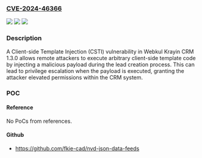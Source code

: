 ### [CVE-2024-46366](https://cve.mitre.org/cgi-bin/cvename.cgi?name=CVE-2024-46366)
![](https://img.shields.io/static/v1?label=Product&message=n%2Fa&color=blue)
![](https://img.shields.io/static/v1?label=Version&message=n%2Fa&color=blue)
![](https://img.shields.io/static/v1?label=Vulnerability&message=n%2Fa&color=brighgreen)

### Description

A Client-side Template Injection (CSTI) vulnerability in Webkul Krayin CRM 1.3.0 allows remote attackers to execute arbitrary client-side template code by injecting a malicious payload during the lead creation process. This can lead to privilege escalation when the payload is executed, granting the attacker elevated permissions within the CRM system.

### POC

#### Reference
No PoCs from references.

#### Github
- https://github.com/fkie-cad/nvd-json-data-feeds

